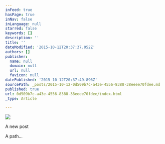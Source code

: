 ```yaml
---
inFeed: true
hasPage: true
inNav: false
inLanguage: null
starred: false
keywords: []
description: ''
title: ''
dateModified: '2015-10-12T20:37:37.052Z'
authors: []
publisher:
  name: null
  domain: null
  url: null
  favicon: null
datePublished: '2015-10-12T20:37:49.896Z'
sourcePath: _posts/2015-10-12-0d509b7c-a43e-4556-8388-38eeee70fdee.md
published: true
url: 0d509b7c-a43e-4556-8388-38eeee70fdee/index.html
_type: Article

---
```

![](https://the-grid-user-content.s3-us-west-2.amazonaws.com/38060c30-f51b-4d83-8756-5856c0a14201.jpg)

A new post

A path...